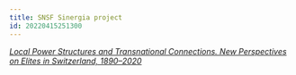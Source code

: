 ```yaml
---
title: SNSF Sinergia project
id: 20220415251300
---
```


[*Local Power Structures and Transnational Connections. New Perspectives on Elites in Switzerland, 1890–2020*](https://wp.unil.ch/sinergia-elites/)
